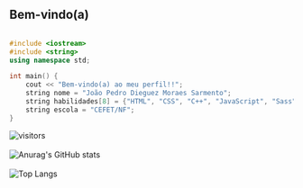 <h2> Bem-vindo(a)  </h2>  

```c++

#include <iostream>
#include <string>
using namespace std;

int main() {  
    cout << "Bem-vindo(a) ao meu perfil!!";
    string nome = "João Pedro Dieguez Moraes Sarmento";
    string habilidades[8] = {"HTML", "CSS", "C++", "JavaScript", "Sass", "Python", "c#" , "typescript"};
    string escola = "CEFET/NF";
}
```
![visitors](https://visitor-badge.laobi.icu/badge?page_id=JoaoPedroSarmento)
<br>
<br>
![Anurag's GitHub stats](https://github-readme-stats.vercel.app/api?username=JoaoPedroSarmento&show_icons=true&theme=dark)
<br>
<br>
![Top Langs](https://github-readme-stats.vercel.app/api/top-langs/?username=JoaoPedroSarmento&layout=compact&theme=dark)
